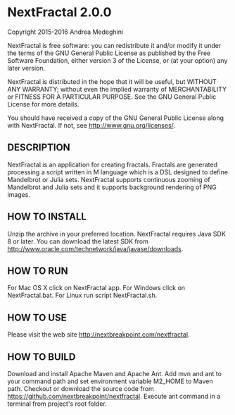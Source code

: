 # NextFractal 2.0.0

Copyright 2015-2016 Andrea Medeghini

NextFractal is free software: you can redistribute it and/or modify it under the terms of the GNU General Public License as published by the Free Software Foundation, either version 3 of the License, or (at your option) any later version.

NextFractal is distributed in the hope that it will be useful, but WITHOUT ANY WARRANTY; without even the implied warranty of MERCHANTABILITY or FITNESS FOR A PARTICULAR PURPOSE. See the GNU General Public License for more details.

You should have received a copy of the GNU General Public License along with NextFractal. If not, see http://www.gnu.org/licenses/.


## DESCRIPTION

NextFractal is an application for creating fractals. Fractals are generated processing a script written in M language which is a DSL designed to define Mandelbrot or Julia sets. NextFractal supports continuous zooming of Mandelbrot and Julia sets and it supports background rendering of PNG images.


## HOW TO INSTALL

Unzip the archive in your preferred location. NextFractal requires Java SDK 8 or later. You can download the latest SDK from http://www.oracle.com/technetwork/java/javase/downloads.


## HOW TO RUN

For Mac OS X click on NextFractal app. For Windows click on NextFractal.bat. For Linux run script NextFractal.sh.


## HOW TO USE

Please visit the web site http://nextbreakpoint.com/nextfractal.


## HOW TO BUILD

Download and install Apache Maven and Apache Ant. Add mvn and ant to your command path and set environment variable M2_HOME to Maven path. 
Checkout or download the source code from https://github.com/nextbreakpoint/nextfractal. Execute ant command in a terminal from project's root folder.
